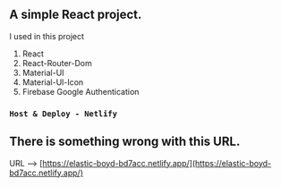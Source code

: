## A simple React project.

I used in this project 
1. React
2. React-Router-Dom
3. Material-UI
4. Material-Ul-Icon
5. Firebase Google Authentication

### `Host & Deploy - Netlify`
## There is something wrong with this URL.
URL --> [https://elastic-boyd-bd7acc.netlify.app/](https://elastic-boyd-bd7acc.netlify.app/)